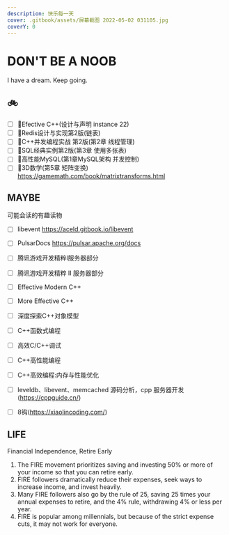 ```yaml
---
description: 快乐每一天
cover: .gitbook/assets/屏幕截图 2022-05-02 031105.jpg
coverY: 0
---
```


# DON'T BE A NOOB

I have a dream. Keep going.

## 🚲

* [ ] 🤡Efective C++(设计与声明 instance 22)
* [ ] 🤡Redis设计与实现第2版(链表)
* [ ] 🤡C++并发编程实战 第2版(第2章 线程管理)
* [ ] 🤡SQL经典实例第2版(第3章 使用多张表)
* [ ] 🤡高性能MySQL(第1章MySQL架构 并发控制)
* [ ] 🤡3D数学(第5章 矩阵变换) <https://gamemath.com/book/matrixtransforms.html>

## MAYBE

可能会读的有趣读物

* [ ] libevent <https://aceld.gitbook.io/libevent>
* [ ] PulsarDocs <https://pulsar.apache.org/docs>
* [ ] 腾讯游戏开发精粹Ⅰ服务器部分
* [ ] 腾讯游戏开发精粹 Ⅱ 服务器部分
* [ ] Effective Modern C++
* [ ] More Effective C++
* [ ] 深度探索C++对象模型
* [ ] C++函数式编程
* [ ] 高效C/C++调试
* [ ] C++高性能编程
* [ ] C++高效编程:内存与性能优化

* [ ] leveldb、libevent、memcached 源码分析，cpp 服务器开发(<https://cppguide.cn/>)
* [ ] 8钩(<https://xiaolincoding.com/>)

## LIFE

Financial Independence, Retire Early

1. The FIRE movement prioritizes saving and investing 50% or more of your income so that you can retire early.
2. FIRE followers dramatically reduce their expenses, seek ways to increase income, and invest heavily.
3. Many FIRE followers also go by the rule of 25, saving 25 times your annual expenses to retire, and the 4% rule, withdrawing 4% or less per year.
4. FIRE is popular among millennials, but because of the strict expense cuts, it may not work for everyone.
